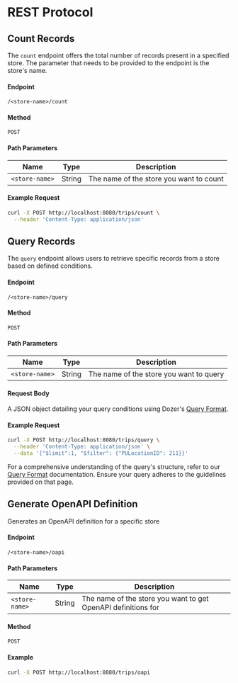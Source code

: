 # REST Protocol

## Count Records
The `count` endpoint offers the total number of records present in a specified store. The parameter that needs to be provided to the endpoint is the store's name.

#### Endpoint
`/<store-name>/count`

#### Method
`POST`

#### Path Parameters
| Name          | Type   | Description                             |
|---------------|--------|-----------------------------------------|
| `<store-name>`| String | The name of the store you want to count|

#### Example Request
```bash
curl -X POST http://localhost:8080/trips/count \
  --header 'Content-Type: application/json'
```

## Query Records
The `query` endpoint allows users to retrieve specific records from a store based on defined conditions.

#### Endpoint
`/<store-name>/query`

#### Method
`POST`

#### Path Parameters
| Name          | Type   | Description                             |
|---------------|--------|-----------------------------------------|
| `<store-name>`| String | The name of the store you want to query|

#### Request Body
A JSON object detailing your query conditions using Dozer's [Query Format](query-format).

#### Example Request
```bash
curl -X POST http://localhost:8080/trips/query \
  --header 'Content-Type: application/json' \
  --data '{"$limit":1, "$filter": {"PULocationID": 211}}'
```
For a comprehensive understanding of the query's structure, refer to our [Query Format](query-format) documentation. Ensure your query adheres to the guidelines provided on that page.

## Generate OpenAPI Definition
Generates an OpenAPI definition for a specific store

#### Endpoint 
`/<store-name>/oapi`

#### Path Parameters
| Name          | Type   | Description                             |
|---------------|--------|-----------------------------------------|
| `<store-name>`| String | The name of the store you want to get OpenAPI definitions for|

#### Method
`POST`

#### Example

```bash
curl -X POST http://localhost:8080/trips/oapi
```

